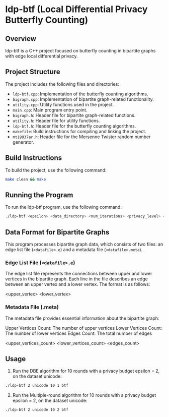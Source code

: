 # ldp-btf (Local Differential Privacy Butterfly Counting)

## Overview

ldp-btf is a C++ project focused on butterfly counting in bipartite graphs with edge local differential privacy.

## Project Structure

The project includes the following files and directories:

- `ldp-btf.cpp`: Implementation of the butterfly counting algorithms. 
- `bigraph.cpp`: Implementation of bipartite graph-related functionality.
- `utility.cpp`: Utility functions used in the project.
- `main.cpp`: Main program entry point.
- `bigraph.h`: Header file for bipartite graph-related functions.
- `utility.h`: Header file for utility functions.
- `ldp-btf.h`: Header file for the butterfly counting algorithms. 
- `makefile`: Build instructions for compiling and linking the project.
- `mt19937ar.h`: Header file for the Mersenne Twister random number generator.

## Build Instructions

To build the project, use the following command:

```bash
make clean && make 
```

## Running the Program

To run the ldp-btf program, use the following command:

```bash
./ldp-btf <epsilon> <data_directory> <num_iterations> <privacy_level> <output_directory>
```

## Data Format for Bipartite Graphs

This program processes bipartite graph data, which consists of two files: an edge list file (`<datafile>.e`) and a metadata file (`<datafile>.meta`).

### Edge List File (`<datafile>.e`)

The edge list file represents the connections between upper and lower vertices in the bipartite graph. Each line in the file describes an edge between an upper vertex and a lower vertex. The format is as follows:

<upper_vertex> <lower_vertex>

### Metadata File (<datafile>.meta)
The metadata file provides essential information about the bipartite graph:

Upper Vertices Count: The number of upper vertices 
Lower Vertices Count: The number of lower vertices 
Edges Count: The total number of edges 

<upper_vertices_count>
<lower_vertices_count>
<edges_count>

## Usage

1. Run the DBE algorithm for 10 rounds with a privacy budget epsilon = 2, on the dataset unicode:  
```bash
./ldp-btf 2 unicode 10 1 btf 
```

2. Run the Multiple-round algorithm for 10 rounds with a privacy budget epsilon = 2, on the dataset unicode:  
```bash
./ldp-btf 2 unicode 10 2 btf 
```